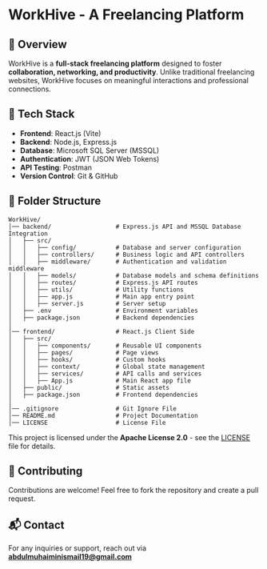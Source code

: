 # WorkHive - A Freelancing Platform

## 📌 Overview

WorkHive is a **full-stack freelancing platform** designed to foster **collaboration, networking, and productivity**. Unlike traditional freelancing websites, WorkHive focuses on meaningful interactions and professional connections.

## 🚀 Tech Stack

- **Frontend**: React.js (Vite)
- **Backend**: Node.js, Express.js
- **Database**: Microsoft SQL Server (MSSQL)
- **Authentication**: JWT (JSON Web Tokens)
- **API Testing**: Postman
- **Version Control**: Git & GitHub

## 📂 Folder Structure

```
WorkHive/
│── backend/                  # Express.js API and MSSQL Database Integration
│   ├── src/
│   │   ├── config/           # Database and server configuration
│   │   ├── controllers/      # Business logic and API controllers
│   │   ├── middleware/       # Authentication and validation middleware
│   │   ├── models/           # Database models and schema definitions
│   │   ├── routes/           # Express.js API routes
│   │   ├── utils/            # Utility functions
│   │   ├── app.js            # Main app entry point
│   │   ├── server.js         # Server setup
│   ├── .env                  # Environment variables
│   ├── package.json          # Backend dependencies
│
│── frontend/                 # React.js Client Side
│   ├── src/
│   │   ├── components/       # Reusable UI components
│   │   ├── pages/            # Page views
│   │   ├── hooks/            # Custom hooks
│   │   ├── context/          # Global state management
│   │   ├── services/         # API calls and services
│   │   ├── App.js            # Main React app file
│   ├── public/               # Static assets
│   ├── package.json          # Frontend dependencies
│
│── .gitignore                # Git Ignore File
│── README.md                 # Project Documentation
│── LICENSE                   # License File
```

This project is licensed under the **Apache License 2.0** - see the [LICENSE](LICENSE) file for details.

## 🤝 Contributing

Contributions are welcome! Feel free to fork the repository and create a pull request.

## 📬 Contact

For any inquiries or support, reach out via **[abdulmuhaiminismail19@gmail.com](mailto\:abdulmuhaiminismail19@gmail.com)**

